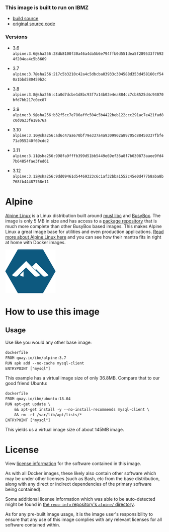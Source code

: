 <h3>This image is built to run on IBMZ</h3>
<ul>
<li><a href="https://github.com/korpx-z/docker-alpine">build source</a></li>
<li><a href="https://github.com/alpinelinux/docker-alpine">original source code</a></li>
</ul>
<h3>Versions</h3>
<ul>
<li>
<p>3.6
<code>alpine:3.6@sha256:28db8100f30a46a4da5b6e794ffb0d551dea5f289533f76924f204ea4c5b3669</code></p>
</li>
<li>
<p>3.7
<code>alpine:3.7@sha256:217c5b3210c42a4c5dbcba03933c304588d353d458160cf540a1bbd580459b2c</code></p>
</li>
<li>
<p>3.8
<code>alpine:3.8@sha256:c1a0d7dcbe1d8bc93f7a14b02e4ea884cc7cb8525d4c94070bfd7bb217c0ec87</code></p>
</li>
<li>
<p>3.9
<code>alpine:3.9@sha256:b32f5cc7e786affc504c5b4422beb122ccc291ac7e421fad8c0d0a33fe18e76a</code></p>
</li>
<li>
<p>3.10
<code>alpine:3.10@sha256:ad6c47aa670bf79e337a4a9309902a89705c88450337fbfe71a955240f69cdd2</code></p>
</li>
<li>
<p>3.11
<code>alpine:3.11@sha256:998fa9fffb399d51bb5449e69ef36a8f7b030873aaee9fd47b64854fae3fed61</code></p>
</li>
<li>
<p>3.12
<code>alpine:3.12@sha256:9dd09461d54469323c6c1af32bba1552c45e0d477b8aba8b768fb44487768e11</code></p>
</li>
</ul>
<h1>Alpine</h1>
<p><a href="https://alpinelinux.org/">Alpine Linux</a> is a Linux distribution built around <a href="https://www.musl-libc.org/">musl libc</a> and <a href="https://www.busybox.net/">BusyBox</a>. The image is only 5 MB in size and has access to a <a href="https://pkgs.alpinelinux.org/">package repository</a> that is much more complete than other BusyBox based images. This makes Alpine Linux a great image base for utilities and even production applications. <a href="https://alpinelinux.org/about/">Read more about Alpine Linux here</a> and you can see how their mantra fits in right at home with Docker images.</p>
<p><img alt="logo" src="https://raw.githubusercontent.com/docker-library/docs/781049d54b1bd9b26d7e8ad384a92f7e0dcb0894/alpine/logo.png" /></p>
<h1>How to use this image</h1>
<h2>Usage</h2>
<p>Use like you would any other base image:</p>
<p><code>dockerfile
FROM quay.io/ibm/alpine:3.7
RUN apk add --no-cache mysql-client
ENTRYPOINT ["mysql"]</code></p>
<p>This example has a virtual image size of only 36.8MB. Compare that to our good friend Ubuntu:</p>
<p><code>dockerfile
FROM quay.io/ibm/ubuntu:18.04
RUN apt-get update \
    &amp;&amp; apt-get install -y --no-install-recommends mysql-client \
    &amp;&amp; rm -rf /var/lib/apt/lists/*
ENTRYPOINT ["mysql"]</code></p>
<p>This yields us a virtual image size of about 145MB image.</p>
<h1>License</h1>
<p>View <a href="https://pkgs.alpinelinux.org">license information</a> for the software contained in this image.</p>
<p>As with all Docker images, these likely also contain other software which may be under other licenses (such as Bash, etc from the base distribution, along with any direct or indirect dependencies of the primary software being contained).</p>
<p>Some additional license information which was able to be auto-detected might be found in <a href="https://github.com/docker-library/repo-info/tree/master/repos/alpine">the <code>repo-info</code> repository's <code>alpine/</code> directory</a>.</p>
<p>As for any pre-built image usage, it is the image user's responsibility to ensure that any use of this image complies with any relevant licenses for all software contained within.</p>
